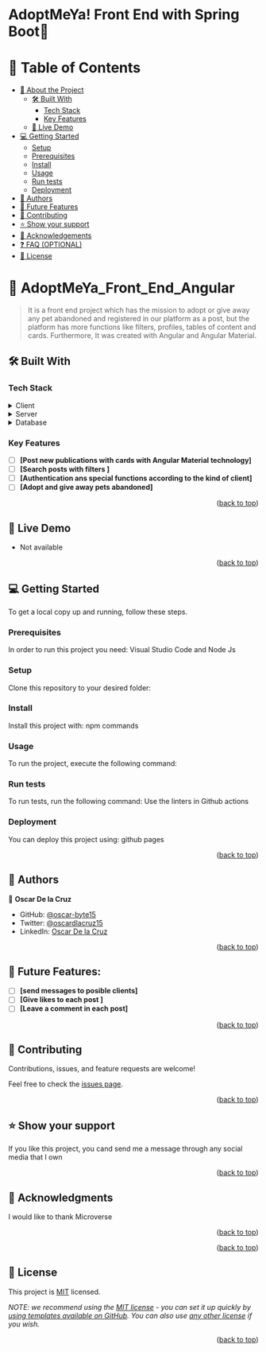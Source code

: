 # AdoptMeYa! Front End with Spring Boot🚀

<a name="readme-top"></a>

<!--
HOW TO USE:
This is an example of how you may give instructions on setting up your project locally.

Modify this file to match your project and remove sections that don't apply.

REQUIRED SECTIONS:
- Table of Contents
- About the Project
  - Built With
  - Live Demo
- Getting Started
- Authors
- Future Features
- Contributing
- Show your support
- Acknowledgements
- License

OPTIONAL SECTIONS:
- FAQ

After you're finished please remove all the comments and instructions!
-->


<!-- TABLE OF CONTENTS -->

# 📗 Table of Contents

- [📖 About the Project](#about-project)
  - [🛠 Built With](#built-with)
    - [Tech Stack](#tech-stack)
    - [Key Features](#key-features)
  - [🚀 Live Demo](#live-demo)
- [💻 Getting Started](#getting-started)
  - [Setup](#setup)
  - [Prerequisites](#prerequisites)
  - [Install](#install)
  - [Usage](#usage)
  - [Run tests](#run-tests)
  - [Deployment](#triangular_flag_on_post-deployment)
- [👥 Authors](#authors)
- [🔭 Future Features](#future-features)
- [🤝 Contributing](#contributing)
- [⭐️ Show your support](#support)
- [🙏 Acknowledgements](#acknowledgements)
- [❓ FAQ (OPTIONAL)](#faq)
- [📝 License](#license)

<!-- PROJECT DESCRIPTION -->

# 📖 AdoptMeYa_Front_End_Angular <a name="about-project"></a>

> It is a front end project which has the mission to adopt or give away any pet abandoned and registered in our platform as a post, but the platform has more functions like filters, profiles, tables of content and cards. Furthermore, It was created with Angular and Angular Material.

## 🛠 Built With <a name="built-with"></a>

### Tech Stack <a name="tech-stack"></a>



<details>
  <summary>Client</summary>
  <ul>
    <li><a href="https://reactjs.org/">Angular and Angular Material</a></li>
  </ul>
</details>

<details>
  <summary>Server</summary>
  <ul>
    <li><a href="https://expressjs.com/">Firebase</a></li>
  </ul>
</details>

<details>
<summary>Database</summary>
  <ul>
    <li><a href="https://www.postgresql.org/">Local database</a></li>
  </ul>
</details>

<!-- Features -->

### Key Features <a name="key-features"></a>


- [ ] **[Post new publications with cards with Angular Material technology]**
- [ ] **[Search posts with filters ]**
- [ ] **[Authentication ans special functions according to the kind of client]**
- [ ] **[Adopt and give away pets abandoned]**

<p align="right">(<a href="#readme-top">back to top</a>)</p>

<!-- LIVE DEMO -->

## 🚀 Live Demo <a name="live-demo"></a>

- Not available

<p align="right">(<a href="#readme-top">back to top</a>)</p>

<!-- GETTING STARTED -->

## 💻 Getting Started <a name="getting-started"></a>

To get a local copy up and running, follow these steps.

### Prerequisites

In order to run this project you need: Visual Studio Code and Node Js

<!--
Example command:

```sh
 gem install rails
```
 -->

### Setup

Clone this repository to your desired folder:

<!--
Example commands:

```sh
  cd my-folder
  git clone git@github.com:myaccount/my-project.git
```
--->

### Install

Install this project with: npm commands

<!--
Example command:

```sh
  cd my-project
  gem install
```
--->

### Usage

To run the project, execute the following command:

<!--
Example command:

```sh
  rails server
```
--->

### Run tests

To run tests, run the following command: Use the linters in Github actions

<!--
Example command:

```sh
  bin/rails test test/models/article_test.rb
```
--->

### Deployment

You can deploy this project using: github pages

<!--
Example:

```sh

```
 -->

<p align="right">(<a href="#readme-top">back to top</a>)</p>

<!-- AUTHORS -->

## 👥 Authors <a name="authors"></a>

👤 **Oscar De la Cruz**

- GitHub: [@oscar-byte15](https://github.com/oscar-byte15)
- Twitter: [@oscardlacruz15](https://twitter.com/oscardlacruz15)
- LinkedIn: [Oscar De la Cruz](https://www.linkedin.com/in/oscar-daniel-de-la-cruz-jara/)


<p align="right">(<a href="#readme-top">back to top</a>)</p>

<!-- FUTURE FEATURES -->

## 🔭  Future Features:
- [ ] **[send messages to posible clients]**
- [ ] **[Give likes to each post ]**
- [ ] **[Leave a comment in each post]**

<p align="right">(<a href="#readme-top">back to top</a>)</p>

<!-- CONTRIBUTING -->

## 🤝 Contributing <a name="contributing"></a>

Contributions, issues, and feature requests are welcome!

Feel free to check the [issues page](../../issues/).

<p align="right">(<a href="#readme-top">back to top</a>)</p>

<!-- SUPPORT -->

## ⭐️ Show your support <a name="support"></a>

If you like this project, you cand send me a message through any social media that I own

<p align="right">(<a href="#readme-top">back to top</a>)</p>

<!-- ACKNOWLEDGEMENTS -->

## 🙏 Acknowledgments <a name="acknowledgements"></a>

I would like to thank Microverse

<p align="right">(<a href="#readme-top">back to top</a>)</p>

<!-- FAQ (optional) -->



<p align="right">(<a href="#readme-top">back to top</a>)</p>

<!-- LICENSE -->

## 📝 License <a name="license"></a>

This project is [MIT](./LICENSE) licensed.

_NOTE: we recommend using the [MIT license](https://choosealicense.com/licenses/mit/) - you can set it up quickly by [using templates available on GitHub](https://docs.github.com/en/communities/setting-up-your-project-for-healthy-contributions/adding-a-license-to-a-repository). You can also use [any other license](https://choosealicense.com/licenses/) if you wish._

<p align="right">(<a href="#readme-top">back to top</a>)</p>
